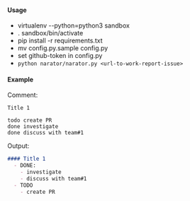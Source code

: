 #### Usage

  - virtualenv --python=python3 sandbox
  - . sandbox/bin/activate
  - pip install -r requirements.txt
  - mv config.py.sample config.py
  - set github-token in config.py
  - `python narator/narator.py <url-to-work-report-issue>`


#### Example

Comment:

```
Title 1

todo create PR
done investigate
done discuss with team#1
```

Output:

```markdown
#### Title 1
  - DONE:
    - investigate
    - discuss with team#1
  - TODO
    - create PR
```
